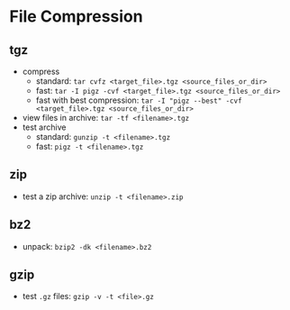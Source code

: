 # File Compression

## tgz

- compress
  - standard: `tar cvfz <target_file>.tgz <source_files_or_dir>`
  - fast: `tar -I pigz -cvf <target_file>.tgz <source_files_or_dir>`
  - fast with best compression: `tar -I "pigz --best" -cvf <target_file>.tgz <source_files_or_dir>`
- view files in archive: `tar -tf <filename>.tgz`
- test archive
  - standard: `gunzip -t <filename>.tgz`
  - fast: `pigz -t <filename>.tgz`

## zip

- test a zip archive: `unzip -t <filename>.zip`

## bz2

- unpack: `bzip2 -dk <filename>.bz2`

## gzip

- test `.gz` files: `gzip -v -t <file>.gz`
